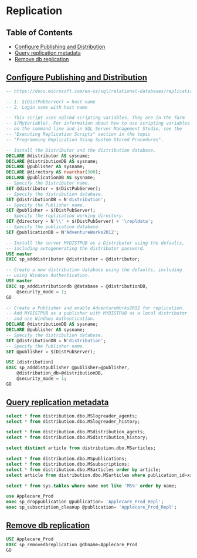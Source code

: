 # Replication

<a name="Table-of-Contents"></a>
## Table of Contents

- [Configure Publishing and Distribution](#Configure-Publishing-and-Distribution)
- [Query replication metadata](#Query-replication-metadata)
- [Remove db replication](#Remove-db-replication)

<a href="Configure-Publishing-and-Distribution"></a>
## [Configure Publishing and Distribution](#Table-of-Contents)



```sql
-- https://docs.microsoft.com/en-us/sql/relational-databases/replication/configure-publishing-and-distribution?view=sql-server-ver15

-- 1. $(DistPubServer) = host name
-- 2. Login ssms with host name

-- This script uses sqlcmd scripting variables. They are in the form
-- $(MyVariable). For information about how to use scripting variables  
-- on the command line and in SQL Server Management Studio, see the 
-- "Executing Replication Scripts" section in the topic
-- "Programming Replication Using System Stored Procedures".

-- Install the Distributor and the distribution database.
DECLARE @distributor AS sysname;
DECLARE @distributionDB AS sysname;
DECLARE @publisher AS sysname;
DECLARE @directory AS nvarchar(500);
DECLARE @publicationDB AS sysname;
-- Specify the Distributor name.
SET @distributor = $(DistPubServer);
-- Specify the distribution database.
SET @distributionDB = N'distribution';
-- Specify the Publisher name.
SET @publisher = $(DistPubServer);
-- Specify the replication working directory.
SET @directory = N'\\' + $(DistPubServer) + '\repldata';
-- Specify the publication database.
SET @publicationDB = N'AdventureWorks2012'; 

-- Install the server MYDISTPUB as a Distributor using the defaults,
-- including autogenerating the distributor password.
USE master
EXEC sp_adddistributor @distributor = @distributor;

-- Create a new distribution database using the defaults, including
-- using Windows Authentication.
USE master
EXEC sp_adddistributiondb @database = @distributionDB, 
    @security_mode = 1;
GO

-- Create a Publisher and enable AdventureWorks2012 for replication.
-- Add MYDISTPUB as a publisher with MYDISTPUB as a local distributor
-- and use Windows Authentication.
DECLARE @distributionDB AS sysname;
DECLARE @publisher AS sysname;
-- Specify the distribution database.
SET @distributionDB = N'distribution';
-- Specify the Publisher name.
SET @publisher = $(DistPubServer);

USE [distribution]
EXEC sp_adddistpublisher @publisher=@publisher, 
    @distribution_db=@distributionDB, 
    @security_mode = 1;
GO
```

<a href="Query-replication-metadata"></a>
## [Query replication metadata](#Table-of-Contents)

```sql
select * from distribution.dbo.MSlogreader_agents;
select * from distribution.dbo.MSlogreader_history;

select * from distribution.dbo.MSdistribution_agents;
select * from distribution.dbo.MSdistribution_history;

select distinct article from distribution.dbo.MSarticles;

select * from distribution.dbo.MSpublications;
select * from distribution.dbo.MSsubscriptions;
select * from distribution.dbo.MSarticles order by article;
select article from distribution.dbo.MSarticles where publication_id=xx order by article;

select * from sys.tables where name not like 'MS%' order by name;

use Applecare_Prod
exec sp_droppublication @publication= 'Applecare_Prod_Repl';
exec sp_subscription_cleanup @publication= 'Applecare_Prod_Repl';
```

<a href="Remove-db-replication"></a>
## [Remove db replication](#Table-of-Contents)

```sql
USE Applecare_Prod
EXEC sp_removedbreplication @dbname=Applecare_Prod
GO
```
